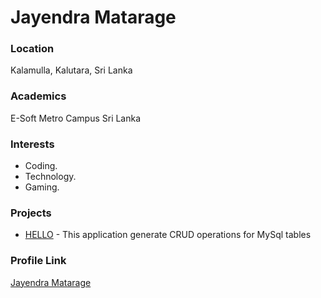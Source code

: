 # Jayendra Matarage

### Location

Kalamulla, Kalutara, Sri Lanka

### Academics

E-Soft Metro Campus Sri Lanka

### Interests

- Coding.
- Technology.
- Gaming.

### Projects

- [HELLO](https://github.com/blackburn3333/hello) - This application generate CRUD operations for MySql tables

### Profile Link

[Jayendra Matarage](https://github.com/blackburn3333)
